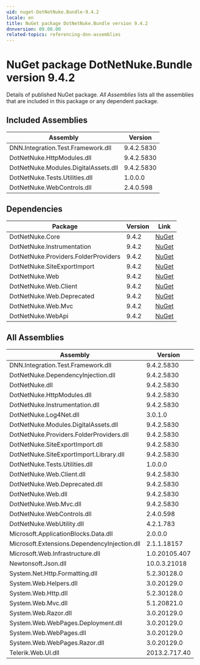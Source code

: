 ```yaml
---
uid: nuget-DotNetNuke.Bundle-9.4.2
locale: en
title: NuGet package DotNetNuke.Bundle version 9.4.2
dnnversion: 09.08.00
related-topics: referencing-dnn-assemblies
---
```


# NuGet package DotNetNuke.Bundle version 9.4.2
Details of published NuGet package.
*All Assemblies* lists all the assemblies that are included in this package or any dependent package.

## Included Assemblies

|Assembly|Version|
|---|---|
|DNN.Integration.Test.Framework.dll|9.4.2.5830|
|DotNetNuke.HttpModules.dll|9.4.2.5830|
|DotNetNuke.Modules.DigitalAssets.dll|9.4.2.5830|
|DotNetNuke.Tests.Utilities.dll|1.0.0.0|
|DotNetNuke.WebControls.dll|2.4.0.598|

## Dependencies

|Package|Version|Link|
|---|---|---|
|DotNetNuke.Core|9.4.2|[NuGet](https://www.nuget.org/packages/DotNetNuke.Core/9.4.2)|
|DotNetNuke.Instrumentation|9.4.2|[NuGet](https://www.nuget.org/packages/DotNetNuke.Instrumentation/9.4.2)|
|DotNetNuke.Providers.FolderProviders|9.4.2|[NuGet](https://www.nuget.org/packages/DotNetNuke.Providers.FolderProviders/9.4.2)|
|DotNetNuke.SiteExportImport|9.4.2|[NuGet](https://www.nuget.org/packages/DotNetNuke.SiteExportImport/9.4.2)|
|DotNetNuke.Web|9.4.2|[NuGet](https://www.nuget.org/packages/DotNetNuke.Web/9.4.2)|
|DotNetNuke.Web.Client|9.4.2|[NuGet](https://www.nuget.org/packages/DotNetNuke.Web.Client/9.4.2)|
|DotNetNuke.Web.Deprecated|9.4.2|[NuGet](https://www.nuget.org/packages/DotNetNuke.Web.Deprecated/9.4.2)|
|DotNetNuke.Web.Mvc|9.4.2|[NuGet](https://www.nuget.org/packages/DotNetNuke.Web.Mvc/9.4.2)|
|DotNetNuke.WebApi|9.4.2|[NuGet](https://www.nuget.org/packages/DotNetNuke.WebApi/9.4.2)|

## All Assemblies

|Assembly|Version|
|---|---|
|DNN.Integration.Test.Framework.dll|9.4.2.5830|
|DotNetNuke.DependencyInjection.dll|9.4.2.5830|
|DotNetNuke.dll|9.4.2.5830|
|DotNetNuke.HttpModules.dll|9.4.2.5830|
|DotNetNuke.Instrumentation.dll|9.4.2.5830|
|DotNetNuke.Log4Net.dll|3.0.1.0|
|DotNetNuke.Modules.DigitalAssets.dll|9.4.2.5830|
|DotNetNuke.Providers.FolderProviders.dll|9.4.2.5830|
|DotNetNuke.SiteExportImport.dll|9.4.2.5830|
|DotNetNuke.SiteExportImport.Library.dll|9.4.2.5830|
|DotNetNuke.Tests.Utilities.dll|1.0.0.0|
|DotNetNuke.Web.Client.dll|9.4.2.5830|
|DotNetNuke.Web.Deprecated.dll|9.4.2.5830|
|DotNetNuke.Web.dll|9.4.2.5830|
|DotNetNuke.Web.Mvc.dll|9.4.2.5830|
|DotNetNuke.WebControls.dll|2.4.0.598|
|DotNetNuke.WebUtility.dll|4.2.1.783|
|Microsoft.ApplicationBlocks.Data.dll|2.0.0.0|
|Microsoft.Extensions.DependencyInjection.dll|2.1.1.18157|
|Microsoft.Web.Infrastructure.dll|1.0.20105.407|
|Newtonsoft.Json.dll|10.0.3.21018|
|System.Net.Http.Formatting.dll|5.2.30128.0|
|System.Web.Helpers.dll|3.0.20129.0|
|System.Web.Http.dll|5.2.30128.0|
|System.Web.Mvc.dll|5.1.20821.0|
|System.Web.Razor.dll|3.0.20129.0|
|System.Web.WebPages.Deployment.dll|3.0.20129.0|
|System.Web.WebPages.dll|3.0.20129.0|
|System.Web.WebPages.Razor.dll|3.0.20129.0|
|Telerik.Web.UI.dll|2013.2.717.40|

